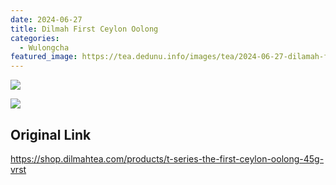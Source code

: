 ```yaml
---
date: 2024-06-27
title: Dilmah First Ceylon Oolong
categories:
  - Wulongcha
featured_image: https://tea.dedunu.info/images/tea/2024-06-27-dilamah-first-ceylon-oolong-3.jpeg
---
```


![](https://tea.dedunu.info/images/tea/2024-06-27-dilamah-first-ceylon-oolong-1.jpeg)

![](https://tea.dedunu.info/images/tea/2024-06-27-dilamah-first-ceylon-oolong-2.jpeg)

## Original Link

<https://shop.dilmahtea.com/products/t-series-the-first-ceylon-oolong-45g-vrst>
